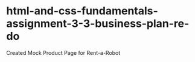 # html-and-css-fundamentals-assignment-3-3-business-plan-re-do
Created Mock Product Page for Rent-a-Robot
